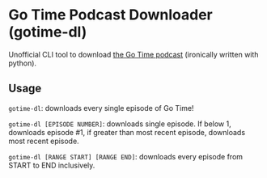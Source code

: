 # Go Time Podcast Downloader (gotime-dl)
Unofficial CLI tool to download [the Go Time podcast](https://changelog.com/gotime) (ironically written with python).

## Usage
`gotime-dl`: downloads every single episode of Go Time!

`gotime-dl [EPISODE NUMBER]`: downloads single episode. If below 1, downloads episode #1, if greater than most recent episode, downloads most recent episode.

`gotime-dl [RANGE START] [RANGE END]`: downloads every episode from START to END inclusively.
